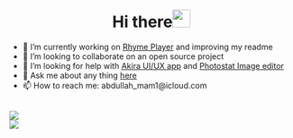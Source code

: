 <h1 align="center">Hi there<img width="32px" src="https://camo.githubusercontent.com/e8e7b06ecf583bc040eb60e44eb5b8e0ecc5421320a92929ce21522dbc34c891/68747470733a2f2f6d656469612e67697068792e636f6d2f6d656469612f6876524a434c467a6361737252346961377a2f67697068792e676966"/>
</h1>

<ul>
  <li>🔭 I’m currently working on <a href="https://github.com/Rhyme-Player/RhymePlayer">Rhyme Player</a> and improving my readme</li>
  <li>👯 I’m looking to collaborate on an open source project</li>
  <li>🤔 I’m looking for help with <a href="https://github.com/akiraux/akira">Akira UI/UX app</a> and <a href="https://github.com/PhotostatEditor/Photostat">Photostat Image editor</a></li>
  <li>💬 Ask me about any thing <a href="https://github.com/Abdallah-Moh/Abdallah-Moh/issues">here</a></li>
  <li>📫 How to reach me: abdullah_mam1@icloud.com</li>
</ul>

<!-- <img src="https://github-readme-stats.vercel.app/api/top-langs/?username=Abdallah-Moh&layout=compact"/> -->
<br/>
<img src="https://wakatime.com/share/@Abdallah_Moh/3b7f1732-7d59-43f4-aa0a-42b73c6bcd3b.svg"/>
<br/>
<img src="https://github-readme-stats.vercel.app/api?username=Abdallah-Moh&show_icons=true&layout=compact"/>
